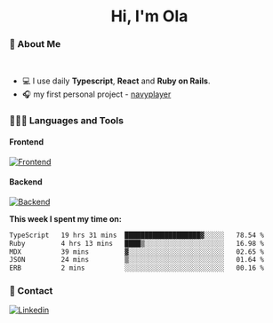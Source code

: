 <h1 align="center">Hi, I'm Ola</h1>

### 💅 About Me

<br/>

- 💻 I use daily **Typescript**, **React** and **Ruby on Rails**.
- 🎧 my first personal project - [navyplayer](https://navyplayer.netlify.app/)

### 👩🏻‍💻 Languages and Tools

#### Frontend

[![Frontend](https://skillicons.dev/icons?i=react,nextjs,ts,js,html,css,scss,tailwind)](https://skillicons.dev)

#### Backend
[![Backend](https://skillicons.dev/icons?i=nodejs,express,nestjs,rails,graphql)](https://skillicons.dev)

**This week I spent my time on:**

<!--START_SECTION:waka-->

```txt
TypeScript   19 hrs 31 mins  ███████████████████▓░░░░░   78.54 %
Ruby         4 hrs 13 mins   ████▒░░░░░░░░░░░░░░░░░░░░   16.98 %
MDX          39 mins         ▓░░░░░░░░░░░░░░░░░░░░░░░░   02.65 %
JSON         24 mins         ▒░░░░░░░░░░░░░░░░░░░░░░░░   01.64 %
ERB          2 mins          ░░░░░░░░░░░░░░░░░░░░░░░░░   00.16 %
```

<!--END_SECTION:waka-->

### 📨 Contact
  
[![Linkedin](https://skillicons.dev/icons?i=linkedin)](https://linkedin.com/in/aleksandra-kamińska)
